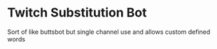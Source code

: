 # Twitch Substitution Bot
Sort of like buttsbot but single channel use and allows custom defined words
